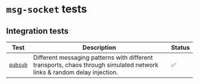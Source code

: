 # `msg-socket` tests

## Integration tests
| Test        | Description                  | Status |
| ----------- | ---------------------------- | ------ |
| [`pubsub`](./it/pubsub.rs) | Different messaging patterns with different transports, chaos through simulated network links & random delay injection. | ✅ |
